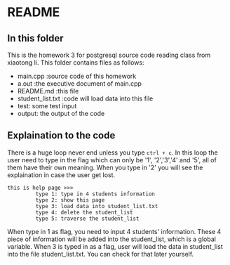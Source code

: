# README

## In this folder
This is the homework 3 for postgresql source code reading class from xiaotong li. This folder contains files as follows:
- main.cpp :source code of this homework
- a.out :the executive document of main.cpp
- README.md :this file
- student_list.txt :code will load data into this file
- test: some test input
- output: the output of the code

## Explaination to the code
There is a huge loop never end unless you type ``` ctrl + c ```. In this loop the user need to type in the flag which can only be '1', '2','3','4' and '5', all of them have their own meaning. When you type in '2' you will see the explaination in case the user get lost.
```
this is help page >>>
         type 1: type in 4 students information
         type 2: show this page
         type 3: load data into student_list.txt
         type 4: delete the student_list
         type 5: traverse the student_list
```

When type in 1 as flag, you need to input 4 students' information. These 4 piece of information will be added into the student_list, which is a global variable. When 3 is typed in as a flag, user will load the data in student_list into the file student_list.txt. You can check for that later yourself. 
